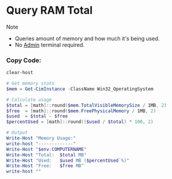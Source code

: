 # Query RAM Total

> [!NOTE]
> - Queries amount of memory and how much it's being used.
> - No <ins>Admin</ins> terminal required. 

### Copy Code:
```powershell
clear-host

# Get memory stats
$mem = Get-CimInstance -ClassName Win32_OperatingSystem

# Calculate usage
$total = [math]::round($mem.TotalVisibleMemorySize / 1MB, 2)
$free  = [math]::round($mem.FreePhysicalMemory / 1MB, 2)
$used  = $total - $free
$percentUsed = [math]::round(($used / $total) * 100, 2)

# Output
Write-Host "Memory Usage:"
write-host "-------------"
Write-Host "$env:COMPUTERNAME"
Write-Host "Total:  $total MB"
Write-Host "Used:   $used MB ($percentUsed`%)"
Write-Host "Free:   $free MB"
write-host ""
```